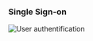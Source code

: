 ### Single Sign-on
![User authentification](http://www.plantuml.com/plantuml/proxy?src=https://danskernesdigitalebibliotek.github.io/plantuml/sso/singlesignon.puml)

